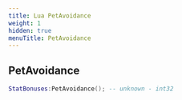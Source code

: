 ```yaml
---
title: Lua PetAvoidance
weight: 1
hidden: true
menuTitle: PetAvoidance
---
```

## PetAvoidance
```lua
StatBonuses:PetAvoidance(); -- unknown - int32
```